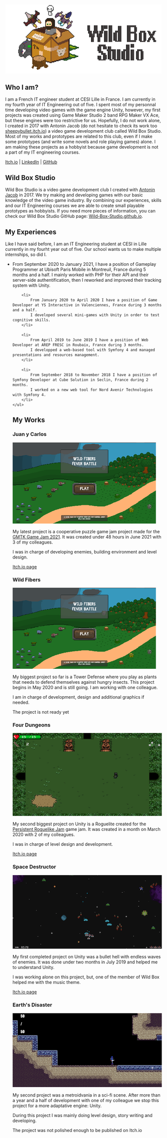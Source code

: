 <link rel="stylesheet" href="Style.css">
<img src="Gab Banner.png" alt="hi" class="figure"/>

## Who I am?
<p class="paragraph">
	I am a French IT engineer student at CESI Lille in France. I am currently in my fourth year of IT Engineering out of five.
	I spent most of my personnal time developing video games with the game engine Unity, however, my first projects was created using Game Maker Studio 2 band RPG Maker VX Ace, but these engines were too restrictive for us. 
	Hopefully, I do not work alone, I created in 2017 with Antonin Jacob (do not hesitate to check its work too <a href = "https://sheepybullet.itch.io/">sheepybullet.itch.io</a>) a video game development club called Wild Box Studio.
	Most of my works and prototypes are related to this club, even if I make some prototypes (and write some novels and role playing games) alone.
	I am making these projects as a hobbyist because game development is not a part of my IT engineering courses.
</p>

<p class="end-paragraph-link">
	<a href = "https://gabriel-jouet.itch.io/">Itch.io</a> |
	<a href = "https://www.linkedin.com/in/gabriel-jouet-2909aa15a/">LinkedIn</a> |
	<a href = "https://github.com/GabrielJouet">GitHub</a>
</p>


## Wild Box Studio
<p class="paragraph">
	Wild Box Studio is a video game development club I created with <a href ="https://www.linkedin.com/in/antonin-jacob-lille/">Antonin Jacob</a> in 2017. 
	We try making and developing games with our basic knowledge of the video game industry. 
	By combining our experiences, skills and our IT Engineering courses we are able to create small playable prototypes as hobbyists.
	If you need more pieces of information, you can check our Wild Box Studio GitHub page: <a href = "https://wild-box-studio.github.io/Wild-Box-Studio/">Wild-Box-Studio.github.io</a>.
</p>


## My Experiences
<p class="paragraph">
	Like I have said before, I am an IT Engineering student at CESI in Lille currently in my fourht year out of five.
	Our school wants us to make multiple internships, so did I.
	<ul>
		<li>
			From September 2020 to January 2021, I have a position of Gameplay Programmer at Ubisoft Paris Mobile in Montreuil, France during 5 months and a half.
			I mainly worked with PHP for their API and their server-side authentification, then I reworked and improved their tracking system with Unity.
		</li>

		<li>
			From January 2020 to April 2020 I have a position of Game Developer at YS Interactive in Valenciennes, France during 3 months and a half.
			I developed several mini-games with Unity in order to test cognitive skills.
		</li>

		<li>
			From April 2019 to June 2019 I have a position of Web Developer at AREP FRESC in Roubaix, France during 3 months.
			I developped a web-based tool with Symfony 4 and managed presentations and resources management.
		</li>

		<li>
			From September 2018 to November 2018 I have a position of Symfony Developer at Cube Solution in Seclin, France during 2 months.
			I worked on a new web tool for Nord Avenir Technologies with Symfony 4.
		</li>
	</ul>
</p>


## My Works
### Juan y Carlos
<img src="Wild Fibers.png" alt="hi" class="center"/>

<p class="paragraph">
	My latest project is a cooperative puzzle game jam project made for the <a href="https://itch.io/jam/gmtk-2021">GMTK Game Jam 2021</a>. It was created under 48 hours in June 2021 with 3 of my colleagues.
</p>

<p class="paragraph">
	I was in charge of developing enemies, building environment and level design.
</p>

<a href = "https://sydiko.itch.io/juan-y-carlos" class="end-paragraph-link">Itch.io page</a>  


### Wild Fibers
<img src="Wild Fibers.png" alt="hi" class="center"/>

<p class="paragraph">
	My biggest project so far is a Tower Defense where you play as plants that needs to defend themselves against hungry insects. This project begins in May 2020 and is still going. I am working with one colleague.
</p>

<p class="paragraph">
	I am in charge of development, design and additional graphics if needed.
</p>

<div class="end-paragraph-link">The project is not ready yet</div>


### Four Dungeons
<img src="Four Dungeons.png" alt="hi" class="center"/>
<p class="paragraph">
	My second biggest project on Unity is a Roguelite created for the <a href="https://itch.io/jam/persistent-roguelike-jam">Persistent Roguelike Jam</a> game jam. It was created in a month on March 2020 with 2 of my colleagues.
</p>

<p class="paragraph">
	I was in charge of level design and development.
</p>

<a href = "https://sydiko.itch.io/four-dungeons"  class="end-paragraph-link">Itch.io page</a> 


### Space Destructor
<img src="Space Destructor.png" alt="hi" class="center"/>
<p class="paragraph">
	My first completed project on Unity was a bullet hell with endless waves of enemies. It was done under two months in July 2019 and helped me to understand Unity.
</p>

<p class="paragraph">
	I was working alone on this project, but, one of the member of Wild Box helped me with the music theme.
</p>

<a href = "https://gabriel-jouet.itch.io/space-destructor/" class = "end-paragraph-link">Itch.io page</a>  


### Earth's Disaster
<img src="Earth's Disaster.png" alt="hi" class="center"/>
<p class="paragraph">
	My second project was a metroidvania in a sci-fi scene. After more than a year and a half of development with one of my colleague we stop this project for a more adaptative engine: Unity.
</p>

<p class="paragraph">
	During this project I was mainly doing level design, story writing and developing.
</p>

<div class="end-paragraph-link">The project was not polished enough to be published on Itch.io</div>
